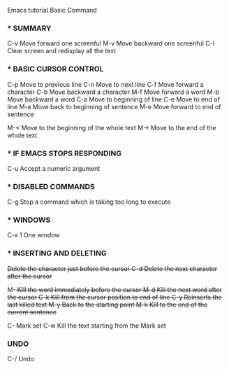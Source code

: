 Emacs tutorial Basic Command

### * SUMMARY

C-v Move forward one screenful
M-v Move backward one screenful
C-l Clear screen and redisplay all the text

### * BASIC CURSOR CONTROL

C-p Move to previous line
C-n Move to next line
C-f Move forward a character
C-b Move backward a character
M-f Move forward a word
M-b Move backward a word
C-a Move to beginning of line
C-e Move to end of line
M-a Move back to beginning of sentence
M-e Move forward to end of sentence

M-< Move to the beginning of the whole text
M-> Move to the end of the whole text

### * IF EMACS STOPS RESPONDING

C-u Accept a numeric argument

### * DISABLED COMMANDS

C-g Stop a command which is taking too long to execute

### * WINDOWS
C-x 1 One window

### * INSERTING AND DELETING

<DEL> Delete the character just before the cursor
C-d Delete the next character after the cursor

M-<DEL> Kill the word immediately before the cursor
M-d Kill the next word after the cursor
C-k Kill from the cursor position to end of line
C-y Reinserts the last killed text
M-y Back to the starting point
M-k Kill to the end of the current sentence

C-<SPC> Mark set
C-w Kill the text starting from the Mark set

### UNDO

C-/ Undo


